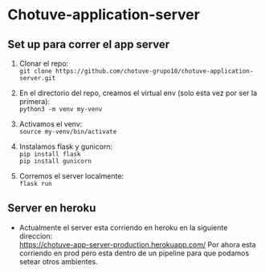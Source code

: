 # Chotuve-application-server

## Set up para correr el app server

1. Clonar el repo:  
```git clone https://github.com/chotuve-grupo10/chotuve-application-server.git```

2. En el directorio del repo, creamos el virtual env (solo esta vez por ser la primera):  
```python3 -m venv my-venv```

3. Activamos el venv:  
```source my-venv/bin/activate```

4. Instalamos flask y gunicorn:   
```pip install flask```   
```pip install gunicorn```

5. Corremos el server localmente:  
```flask run```

## Server en heroku

- Actualmente el server esta corriendo en heroku en la siguiente direccion:   
https://chotuve-app-server-production.herokuapp.com/
Por ahora esta corriendo en prod pero esta dentro de un pipeline para que podamos setear otros ambientes.


